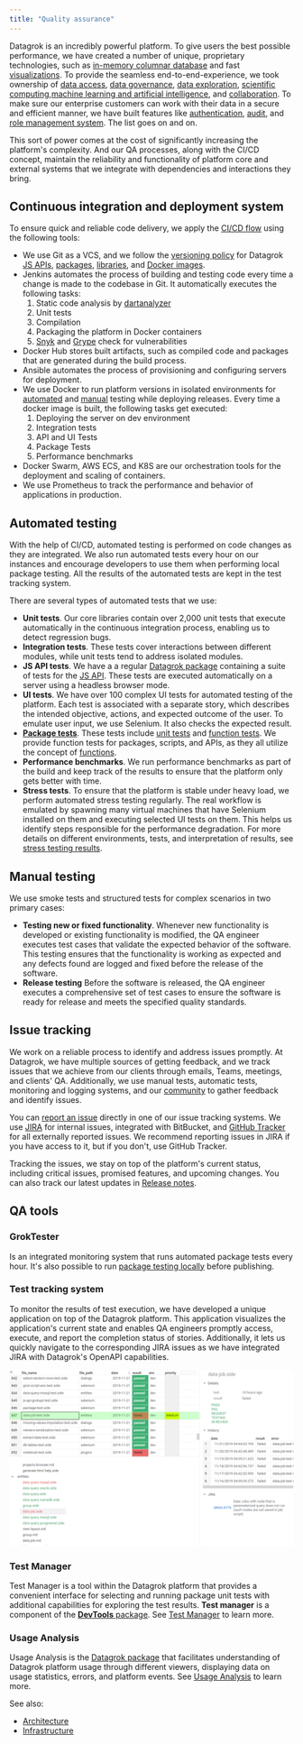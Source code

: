 ```yaml
---
title: "Quality assurance"
---
```


Datagrok is an incredibly powerful platform. To give users the best possible
performance, we have created a number of unique, proprietary technologies, such
as [in-memory columnar database](../../../develop/under-the-hood/architecture.md#data-engine) and fast
[visualizations](../../../develop/under-the-hood/architecture.md#viewers). To provide the seamless
end-to-end-experience, we took ownership of [data access](../../../datagrok/datagrok.md#access),
[data governance](../../../datagrok/datagrok.md#access),
[data exploration](../../../datagrok/datagrok.md#explore),
[scientific computing](../../../compute/scripting.md),[machine learning and artificial intelligence](../../../datagrok/datagrok.md#explore),
and [collaboration](../../../datagrok/datagrok.md#share).
To make sure our enterprise customers can work with their data in a secure and
efficient manner, we have built features like
[authentication](../../../govern/authentication.md),
[audit](../../../govern/audit.md), and
[role management system](../../../govern/user.md). The list goes on and on.

This sort of power comes at the cost of significantly increasing the platform's
complexity. And our QA processes, along with the CI/СD concept, maintain the
reliability and functionality of platform core and external systems that we
integrate with dependencies and interactions they bring.

## Continuous integration and deployment system

To ensure quick and reliable code delivery, we apply the
[CI/CD flow](../../../deploy/releases/ci-flow.mdx)
using the following tools:

* We use Git as a VCS, and we follow the
[versioning policy](../../../deploy/releases/versioning-policy.md) for Datagrok
[JS APIs](https://github.com/datagrok-ai/public/tree/master/js-api),
[packages](https://github.com/datagrok-ai/public/tree/master/packages),
[libraries](https://github.com/datagrok-ai/public/tree/master/libraries), and
[Docker images](https://hub.docker.com/u/datagrok).
* Jenkins automates the process of building and testing code every time a change
is made to the codebase in Git. It automatically executes the following tasks:
  1. Static code analysis by [dartanalyzer](https://pub.dev/packages/analyzer)
  2. Unit tests
  3. Compilation
  4. Packaging the platform in Docker containers
  5. [Snyk](https://snyk.io/) and [Grype](https://github.com/anchore/grype/)
  check for vulnerabilities
* Docker Hub stores built artifacts, such as compiled code and packages that
are generated during the build process.
* Ansible automates the process of provisioning and configuring servers for
deployment.
* We use Docker to run platform versions in isolated environments for
[automated](#automated-testing) and [manual](#manual-testing) testing while
deploying releases. Every time a docker image is built, the following tasks get
executed:
  1. Deploying the server on dev environment
  1. Integration tests
  1. API and UI Tests
  1. Package Tests
  1. Performance benchmarks
* Docker Swarm, AWS ECS, and K8S are our orchestration tools for the deployment
and scaling of containers.
* We use Prometheus to track the performance and behavior of applications in
production.

## Automated testing

With the help of CI/CD, automated testing is
performed on code changes as they are integrated. We also run automated tests every hour on our instances and encourage developers to use them when performing local package testing. All the results of the
automated tests are kept in the test tracking system.

There are several types of automated tests that we use:

* **Unit tests**. Our core libraries contain over 2,000 unit tests that execute
automatically in the continuous integration process, enabling us to detect
regression bugs.
* **Integration tests**. These tests cover interactions
between different modules, while unit tests tend to address isolated modules.
* **JS API tests**. We have a  a regular
[Datagrok package](https://github.com/datagrok-ai/public/tree/master/packages/ApiTests)
containing a suite of tests for the
[JS API](../../../develop/packages/js-api.md). These tests are
executed automatically on a server using a headless browser mode.
* **UI tests**. We have over 100 complex UI tests for automated testing of the
platform.  Each test is associated with a separate story, which describes the
intended objective, actions, and expected outcome of the user. To emulate user
input, we use Selenium. It also checks the expected result.
* [**Package tests**](../../../develop/how-to/add-package-tests.md). These tests include
[unit tests](../../../develop/how-to/add-package-tests.md/#adding-unit-tests) and
[function tests](../../../develop/how-to/add-package-tests.md/#testing-functions). We provide
function tests for packages, scripts, and APIs, as they all utilize the
concept of
[functions](../../concepts/functions/functions.md).
* **Performance benchmarks**. We run performance benchmarks as part of the build
and keep track of the results to ensure that the platform only gets better
with time.
* **Stress tests**. To ensure that the platform is stable under heavy load, we
perform automated stress testing regularly. The real workflow is emulated by
spawning many virtual machines that have Selenium installed on them and
executing selected UI tests on them. This helps us identify steps responsible
for the performance degradation.  For more details on different environments,
tests, and interpretation of results, see
[stress testing results](stress-testing-results.md).

## Manual testing

We use smoke tests and structured tests for complex scenarios in two primary
cases:

* **Testing new or fixed functionality**. Whenever new functionality is
developed or existing functionality is modified, the QA engineer executes test
cases that validate the expected behavior of the software. This testing
ensures that the functionality is working as expected and any defects found
are logged and fixed before the release of the software.
* **Release testing** Before the software is released, the QA engineer executes
a comprehensive set of test cases to ensure the software is ready for release
and meets the specified quality standards.

## Issue tracking

We work on a reliable process to identify and address issues promptly. At
Datagrok, we have multiple sources of getting feedback, and we track issues that we
achieve from our clients through emails, Teams, meetings, and clients' QA.
Additionally, we use manual tests, automatic tests, monitoring and logging
systems, and our [community](https://community.datagrok.ai/) to gather feedback
and identify issues.

You can [report an issue](../../../develop/how-to/report-tickets.md) directly in one of our issue
tracking systems. We use [JIRA](https://reddata.atlassian.net/) for internal
issues, integrated with BitBucket, and [GitHub
Tracker](https://github.com/datagrok-ai/public/issues) for all externally
reported issues. We recommend reporting issues in JIRA if you have access to it,
but if you don't, use GitHub Tracker.

Tracking the issues, we stay on
top of the platform's current status, including critical issues, promised
features, and upcoming changes. You can also track our latest updates in [Release notes](../../../deploy/releases/release-history.md).

## QA tools

### GrokTester

Is an integrated monitoring system that runs automated package tests every hour. It's also possible to run [package testing locally](../../../develop/how-to/test-packages#local-testing) before publishing.

### Test tracking system

To monitor the results of test execution, we have developed a unique
application on top of the Datagrok platform. This application visualizes the application's current state and enables QA engineers
promptly access, execute, and report the completion status of stories.
Additionally, it lets us quickly navigate to the corresponding JIRA issues as we
have integrated JIRA with Datagrok's OpenAPI capabilities.

![Test Tracking System](test-tracking-system.png)

### Test Manager

Test Manager is a tool within the Datagrok platform that provides a convenient interface for
selecting and running package unit tests with additional capabilities for
exploring the test results. **Test manager** is a component of the
[**DevTools** package](https://github.com/datagrok-ai/public/tree/master/packages/DevTools).
See [Test Manager](../../../develop/how-to/test-packages.md#test-manager) to learn more.

### Usage Analysis

Usage Analysis is the
[Datagrok package](https://github.com/datagrok-ai/public/tree/master/packages/UsageAnalysis) that facilitates understanding of Datagrok platform usage through different viewers, displaying data on usage statistics, errors, and platform events.
See [Usage Analysis](../../../govern/usage-analysis.md)
to learn more.

See also:

* [Architecture](../../../develop/under-the-hood/architecture.md)
* [Infrastructure](../../../develop/under-the-hood/infrastructure.md)
